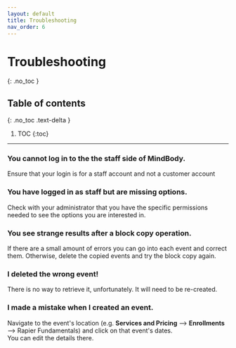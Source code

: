 ```yaml
---
layout: default
title: Troubleshooting
nav_order: 6 
---
```


# Troubleshooting
{: .no_toc }

## Table of contents
{: .no_toc .text-delta }

1. TOC
{:toc}

---
### You cannot log in to the the staff side of MindBody.

Ensure that your login is for a staff account and not a customer account

### You have logged in as staff but are missing options.

Check with your administrator that you have the specific permissions needed to see the options you are interested in.

### You see strange results after a block copy operation.

If there are a small amount of errors you can go into each event and correct them. Otherwise, delete the copied events and try the block copy again.

### I deleted the wrong event!

There is no way to retrieve it, unfortunately. It will need to be re-created.

### I made a mistake when I created an event.

Navigate to the event's location (e.g. **Services and Pricing** --> **Enrollments** --> Rapier Fundamentals) and click on that event's dates.  
You can edit the details there.
